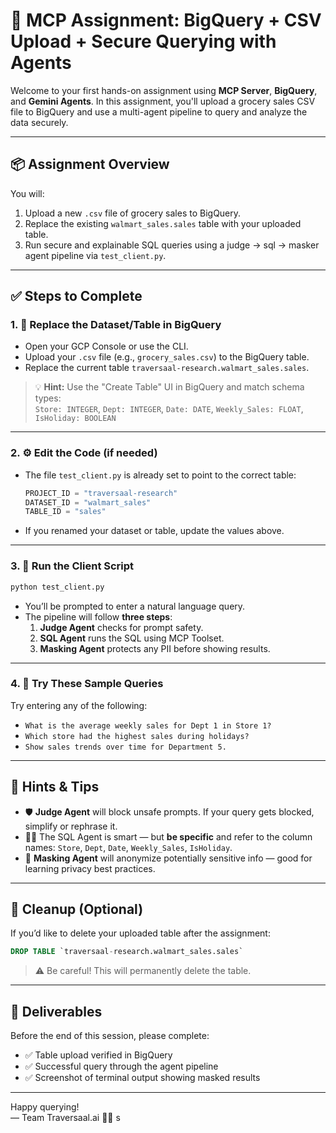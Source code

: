 
# 🛒 MCP Assignment: BigQuery + CSV Upload + Secure Querying with Agents

Welcome to your first hands-on assignment using **MCP Server**, **BigQuery**, and **Gemini Agents**. In this assignment, you'll upload a grocery sales CSV file to BigQuery and use a multi-agent pipeline to query and analyze the data securely.

---

## 📦 Assignment Overview

You will:

1. Upload a new `.csv` file of grocery sales to BigQuery.
2. Replace the existing `walmart_sales.sales` table with your uploaded table.
3. Run secure and explainable SQL queries using a judge → sql → masker agent pipeline via `test_client.py`.

---

## ✅ Steps to Complete

### 1. 🔁 Replace the Dataset/Table in BigQuery

- Open your GCP Console or use the CLI.
- Upload your `.csv` file (e.g., `grocery_sales.csv`) to the BigQuery table.
- Replace the current table `traversaal-research.walmart_sales.sales`.

> 💡 **Hint:** Use the "Create Table" UI in BigQuery and match schema types:  
> `Store: INTEGER`, `Dept: INTEGER`, `Date: DATE`, `Weekly_Sales: FLOAT`, `IsHoliday: BOOLEAN`

---

### 2. ⚙️ Edit the Code (if needed)

- The file `test_client.py` is already set to point to the correct table:
  ```python
  PROJECT_ID = "traversaal-research"
  DATASET_ID = "walmart_sales"
  TABLE_ID = "sales"
  ```

- If you renamed your dataset or table, update the values above.

---

### 3. 🧠 Run the Client Script

```bash
python test_client.py
```

- You’ll be prompted to enter a natural language query.
- The pipeline will follow **three steps**:
  1. **Judge Agent** checks for prompt safety.
  2. **SQL Agent** runs the SQL using MCP Toolset.
  3. **Masking Agent** protects any PII before showing results.

---

### 4. 🧪 Try These Sample Queries

Try entering any of the following:

- `What is the average weekly sales for Dept 1 in Store 1?`
- `Which store had the highest sales during holidays?`
- `Show sales trends over time for Department 5.`

---

## 🧠 Hints & Tips

- 🛡 **Judge Agent** will block unsafe prompts. If your query gets blocked, simplify or rephrase it.
- 🧑‍💻 The SQL Agent is smart — but **be specific** and refer to the column names: `Store`, `Dept`, `Date`, `Weekly_Sales`, `IsHoliday`.
- 🔐 **Masking Agent** will anonymize potentially sensitive info — good for learning privacy best practices.

---

## 🧼 Cleanup (Optional)

If you’d like to delete your uploaded table after the assignment:

```sql
DROP TABLE `traversaal-research.walmart_sales.sales`
```

> ⚠️ Be careful! This will permanently delete the table.

---

## 🚀 Deliverables

Before the end of this session, please complete:

- ✅ Table upload verified in BigQuery
- ✅ Successful query through the agent pipeline
- ✅ Screenshot of terminal output showing masked results

---

Happy querying!  
— Team Traversaal.ai 🧠🚀
s